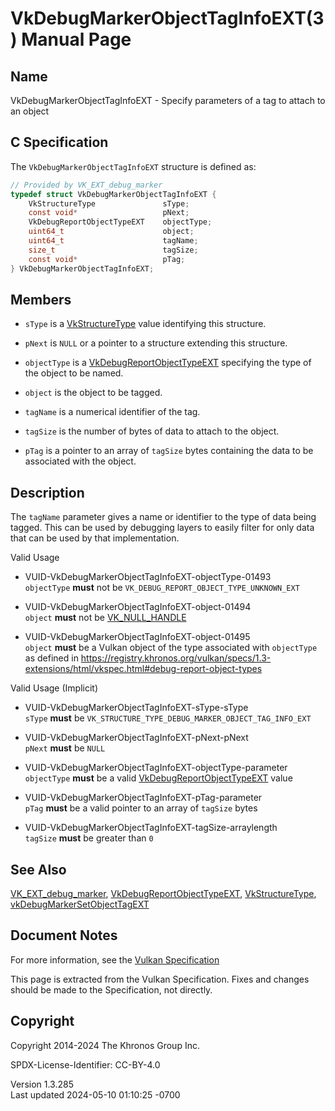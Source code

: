 # VkDebugMarkerObjectTagInfoEXT(3) Manual Page

## Name

VkDebugMarkerObjectTagInfoEXT - Specify parameters of a tag to attach to
an object



## <a href="#_c_specification" class="anchor"></a>C Specification

The `VkDebugMarkerObjectTagInfoEXT` structure is defined as:

``` c
// Provided by VK_EXT_debug_marker
typedef struct VkDebugMarkerObjectTagInfoEXT {
    VkStructureType               sType;
    const void*                   pNext;
    VkDebugReportObjectTypeEXT    objectType;
    uint64_t                      object;
    uint64_t                      tagName;
    size_t                        tagSize;
    const void*                   pTag;
} VkDebugMarkerObjectTagInfoEXT;
```

## <a href="#_members" class="anchor"></a>Members

- `sType` is a [VkStructureType](https://registry.khronos.org/vulkan/specs/1.3-extensions/man/html/VkStructureType.html) value identifying
  this structure.

- `pNext` is `NULL` or a pointer to a structure extending this
  structure.

- `objectType` is a
  [VkDebugReportObjectTypeEXT](https://registry.khronos.org/vulkan/specs/1.3-extensions/man/html/VkDebugReportObjectTypeEXT.html)
  specifying the type of the object to be named.

- `object` is the object to be tagged.

- `tagName` is a numerical identifier of the tag.

- `tagSize` is the number of bytes of data to attach to the object.

- `pTag` is a pointer to an array of `tagSize` bytes containing the data
  to be associated with the object.

## <a href="#_description" class="anchor"></a>Description

The `tagName` parameter gives a name or identifier to the type of data
being tagged. This can be used by debugging layers to easily filter for
only data that can be used by that implementation.

Valid Usage

- <a href="#VUID-VkDebugMarkerObjectTagInfoEXT-objectType-01493"
  id="VUID-VkDebugMarkerObjectTagInfoEXT-objectType-01493"></a>
  VUID-VkDebugMarkerObjectTagInfoEXT-objectType-01493  
  `objectType` **must** not be `VK_DEBUG_REPORT_OBJECT_TYPE_UNKNOWN_EXT`

- <a href="#VUID-VkDebugMarkerObjectTagInfoEXT-object-01494"
  id="VUID-VkDebugMarkerObjectTagInfoEXT-object-01494"></a>
  VUID-VkDebugMarkerObjectTagInfoEXT-object-01494  
  `object` **must** not be [VK_NULL_HANDLE](https://registry.khronos.org/vulkan/specs/1.3-extensions/man/html/VK_NULL_HANDLE.html)

- <a href="#VUID-VkDebugMarkerObjectTagInfoEXT-object-01495"
  id="VUID-VkDebugMarkerObjectTagInfoEXT-object-01495"></a>
  VUID-VkDebugMarkerObjectTagInfoEXT-object-01495  
  `object` **must** be a Vulkan object of the type associated with
  `objectType` as defined in <a
  href="https://registry.khronos.org/vulkan/specs/1.3-extensions/html/vkspec.html#debug-report-object-types"
  class="bare" target="_blank"
  rel="noopener">https://registry.khronos.org/vulkan/specs/1.3-extensions/html/vkspec.html#debug-report-object-types</a>

Valid Usage (Implicit)

- <a href="#VUID-VkDebugMarkerObjectTagInfoEXT-sType-sType"
  id="VUID-VkDebugMarkerObjectTagInfoEXT-sType-sType"></a>
  VUID-VkDebugMarkerObjectTagInfoEXT-sType-sType  
  `sType` **must** be
  `VK_STRUCTURE_TYPE_DEBUG_MARKER_OBJECT_TAG_INFO_EXT`

- <a href="#VUID-VkDebugMarkerObjectTagInfoEXT-pNext-pNext"
  id="VUID-VkDebugMarkerObjectTagInfoEXT-pNext-pNext"></a>
  VUID-VkDebugMarkerObjectTagInfoEXT-pNext-pNext  
  `pNext` **must** be `NULL`

- <a href="#VUID-VkDebugMarkerObjectTagInfoEXT-objectType-parameter"
  id="VUID-VkDebugMarkerObjectTagInfoEXT-objectType-parameter"></a>
  VUID-VkDebugMarkerObjectTagInfoEXT-objectType-parameter  
  `objectType` **must** be a valid
  [VkDebugReportObjectTypeEXT](https://registry.khronos.org/vulkan/specs/1.3-extensions/man/html/VkDebugReportObjectTypeEXT.html) value

- <a href="#VUID-VkDebugMarkerObjectTagInfoEXT-pTag-parameter"
  id="VUID-VkDebugMarkerObjectTagInfoEXT-pTag-parameter"></a>
  VUID-VkDebugMarkerObjectTagInfoEXT-pTag-parameter  
  `pTag` **must** be a valid pointer to an array of `tagSize` bytes

- <a href="#VUID-VkDebugMarkerObjectTagInfoEXT-tagSize-arraylength"
  id="VUID-VkDebugMarkerObjectTagInfoEXT-tagSize-arraylength"></a>
  VUID-VkDebugMarkerObjectTagInfoEXT-tagSize-arraylength  
  `tagSize` **must** be greater than `0`

## <a href="#_see_also" class="anchor"></a>See Also

[VK_EXT_debug_marker](https://registry.khronos.org/vulkan/specs/1.3-extensions/man/html/VK_EXT_debug_marker.html),
[VkDebugReportObjectTypeEXT](https://registry.khronos.org/vulkan/specs/1.3-extensions/man/html/VkDebugReportObjectTypeEXT.html),
[VkStructureType](https://registry.khronos.org/vulkan/specs/1.3-extensions/man/html/VkStructureType.html),
[vkDebugMarkerSetObjectTagEXT](https://registry.khronos.org/vulkan/specs/1.3-extensions/man/html/vkDebugMarkerSetObjectTagEXT.html)

## <a href="#_document_notes" class="anchor"></a>Document Notes

For more information, see the <a
href="https://registry.khronos.org/vulkan/specs/1.3-extensions/html/vkspec.html#VkDebugMarkerObjectTagInfoEXT"
target="_blank" rel="noopener">Vulkan Specification</a>

This page is extracted from the Vulkan Specification. Fixes and changes
should be made to the Specification, not directly.

## <a href="#_copyright" class="anchor"></a>Copyright

Copyright 2014-2024 The Khronos Group Inc.

SPDX-License-Identifier: CC-BY-4.0

Version 1.3.285  
Last updated 2024-05-10 01:10:25 -0700
